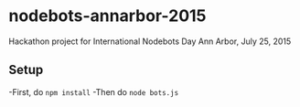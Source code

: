 # nodebots-annarbor-2015
Hackathon project for International Nodebots Day Ann Arbor, July 25, 2015

Setup
-----
-First, do ```npm install```
-Then do ```node bots.js```
